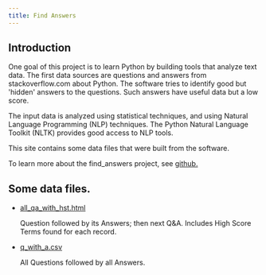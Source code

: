 ```yaml
---
title: Find Answers
---
```


## Introduction

One goal of this project is to learn Python by building tools
that analyze text data. The first data sources are questions and
answers from stackoverflow.com about Python. The software tries
to identify good but 'hidden' answers to the questions. Such
answers have useful data but a low score.

The input data is analyzed using statistical techniques,
and using Natural Language Programming (NLP) techniques.
The Python Natural Language Toolkit (NLTK)
provides good access to NLP tools.

This site contains some data files that were built
from the software.

To learn more about the find_answers project,
see
[github.](https://github.com/clp/learn_python/tree/master/find_answers)

<!--
See short documentation files:
[README](README)
and
[README_2.](README_2)
-->


## Some data files.

* [all_qa_with_hst.html](all_qa_with_hst.html)

  Question followed by its Answers; then next Q&A.  Includes High Score Terms
  found for each record.

* [q_with_a.csv](/find_answers/q_with_a.csv)

  All Questions followed by all Answers.


